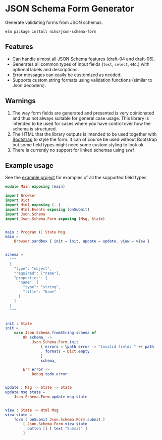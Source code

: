 # JSON Schema Form Generator

Generate validating forms from JSON schemas.

    elm package install niho/json-schema-form

## Features

* Can handle almost all JSON Schema features (draft-04 and draft-06).
* Generates all common types of input fields (`text`, `select`, etc.) with optional labels and descriptions.
* Error messages can easily be customized as needed.
* Supports custom string formats using validation functions (similar to Json decoders).


## Warnings

1. The way form fields are generated and presented is very opinionated and thus not always suitable for general case usage. This library is intended to be used for cases where you have control over how the schema is structured.
2. The HTML that the library outputs is intended to be used together with [Bootstrap](https://getbootstrap.com/) to style the form. It can of course be used without Bootstrap but some field types might need some custom styling to look ok.
3. There is currently no support for linked schemas using `$ref`.


## Example usage

See the [example project](https://github.com/niho/json-schema-form/tree/master/example) for examples of all the supported field types.

```elm
module Main exposing (main)

import Browser
import Dict
import Html exposing (..)
import Html.Events exposing (onSubmit)
import Json.Schema
import Json.Schema.Form exposing (Msg, State)


main : Program () State Msg
main =
    Browser.sandbox { init = init, update = update, view = view }


schema =
  """
  {
    "type": "object",
    "required": ["name"],
    "properties": {
      "name": {
        "type": "string",
        "title": "Name"
      }
    }
  }
  """


init : State
init =
    case Json.Schema.fromString schema of
        Ok schema_ ->
            Json.Schema.Form.init
                { errors = \path error -> "Invalid field: " ++ path
                , formats = Dict.empty
                }
                schema_

        Err error ->
            Debug.todo error


update : Msg -> State -> State
update msg state =
    Json.Schema.Form.update msg state


view : State -> Html Msg
view state =
    form [ onSubmit Json.Schema.Form.submit ]
        [ Json.Schema.Form.view state
        , button [] [ text "Submit" ]
        ]
```
